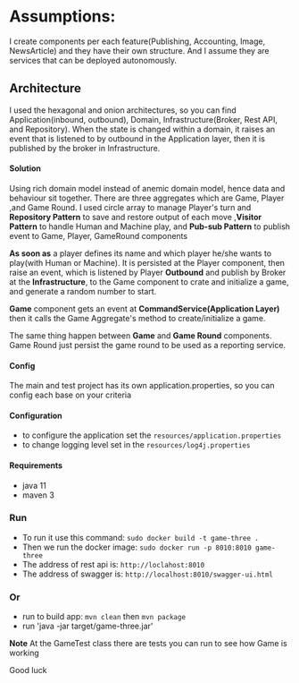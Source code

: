 # Assumptions:

I create components per each feature(Publishing, Accounting, Image, NewsArticle) and they have their own structure.
And I assume they are services that can be deployed autonomously.

## Architecture
I used the hexagonal and onion architectures, so you can find Application(inbound, outbound), Domain, Infrastructure(Broker, Rest API, and Repository).
When the state is changed within a domain, it raises an event that is listened to by outbound in the Application layer, then it is published by the broker in Infrastructure.

#### Solution
Using rich domain model instead of anemic domain model, hence data and behaviour sit together. There are three aggregates which are Game, Player ,and Game Round. I used circle array to manage Player's turn and **Repository Pattern** to save and restore output of each move
,**Visitor Pattern** to handle Human and Machine play, and **Pub-sub Pattern** to publish event to Game, Player, GameRound components

**As soon as** a player defines its name and which player he/she wants to 
play(with Human or Machine). It is persisted at the Player component,
then raise an event, which is listened by Player **Outbound** and publish by Broker at the **Infrastructure**,
to the Game component to crate and initialize a game, and generate a random number to start.

**Game** component gets an event at **CommandService(Application Layer)** then it calls the Game Aggregate's method to create/initialize a game.

The same thing happen between **Game** and **Game Round** components. Game Round just persist the game round to be used as a reporting service.
#### Config
The main and test project has its own application.properties, so you can config each base on your criteria
#### Configuration
- to configure the application set the `resources/application.properties`
- to change logging level set in the `resources/log4j.properties`
#### Requirements
- java 11
- maven 3

### Run
- To run it use this command: `sudo docker build -t game-three .`
- Then we run the docker image: `sudo docker run -p 8010:8010 game-three`
- The address of rest api is: `http://loclahost:8010`
- The address of swagger is: `http://localhost:8010/swagger-ui.html`

### Or
- run to build app: `mvn clean` then `mvn package`
- run 'java -jar target/game-three.jar'

**Note** At the GameTest class there are tests you can run to see how Game is working

Good luck


